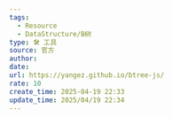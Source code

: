 ```yaml
---
tags:
  - Resource
  - DataStructure/B树
type: 🛠️ 工具
source: 官方
author: 
date: 
url: https://yangez.github.io/btree-js/
rate: 10
create_time: 2025-04-19 22:33
update_time: 2025/04/19 22:34
---
```

